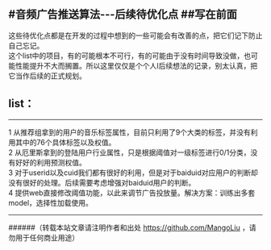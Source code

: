 #音频广告推送算法---后续待优化点
##写在前面
--------------------------------
这些待优化点都是在开发的过程中想到的一些可能会有改善的点，把它们记下防止自己忘记。<br>
这个list中的项目，有的可能根本不可行，有的可能由于没有时间导致没做，也可能性能提升不大而搁置。所以这里仅仅是个个人I后续想法的记录，别太认真，把它当作后续的正式规划。<br>

## list：
--------------------------------
1 从推荐组拿到的用户的音乐标签属性，目前只利用了9个大类的标签，并没有利用其中的76个具体标签以及权值。<br>
2 从厄里斯拿到的登陆用户行业属性，只是根据阈值对一级标签进行0/1分类，没有好好的利用预测权值。<br>
3 对于userid以及cuid我们都有很好的利用，但是对于baiduid对应用户的判断却没有很好的处理。后续需要考虑增强对baiduid用户的判断。<br>
4 提供web直接修改阈值功能，以此来调节广告投放量。解决方案：训练出多套model，选择性加载使用。<br>

--------------------------------
######（转载本站文章请注明作者和出处 https://github.com/MangoLiu ，请勿用于任何商业用途）

